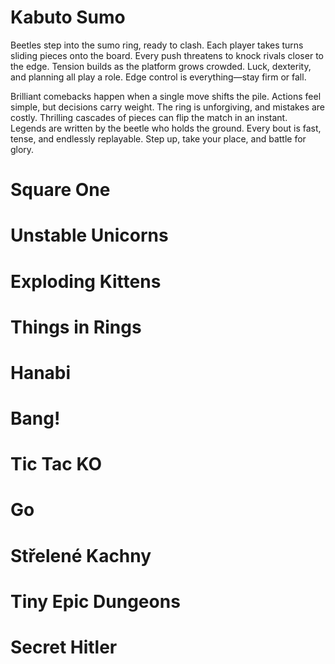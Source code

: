 # Kabuto Sumo

Beetles step into the sumo ring, ready to clash. Each player takes turns sliding pieces onto the board. Every push threatens to knock rivals closer to the edge. Tension builds as the platform grows crowded. Luck, dexterity, and planning all play a role. Edge control is everything—stay firm or fall.

Brilliant comebacks happen when a single move shifts the pile. Actions feel simple, but decisions carry weight. The ring is unforgiving, and mistakes are costly. Thrilling cascades of pieces can flip the match in an instant. Legends are written by the beetle who holds the ground. Every bout is fast, tense, and endlessly replayable. Step up, take your place, and battle for glory.

# Square One

# Unstable Unicorns

# Exploding Kittens

# Things in Rings

# Hanabi

# Bang!

# Tic Tac KO

# Go

# Střelené Kachny

# Tiny Epic Dungeons

# Secret Hitler
